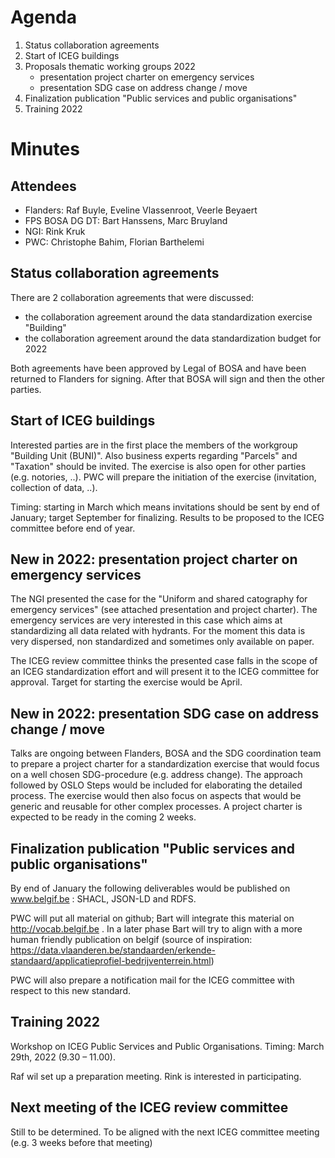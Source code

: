 # Agenda
1. Status collaboration agreements
2. Start of ICEG buildings
3. Proposals thematic working groups 2022 
    - presentation project charter on emergency services
    - presentation SDG case on address change / move
4. Finalization publication "Public services and public organisations" 
5. Training 2022

# Minutes

## Attendees
- Flanders: Raf Buyle, Eveline Vlassenroot, Veerle Beyaert 
- FPS BOSA DG DT: Bart Hanssens, Marc Bruyland
- NGI: Rink Kruk
- PWC: Christophe Bahim, Florian Barthelemi

## Status collaboration agreements
There are 2 collaboration agreements that were discussed:
-  the collaboration agreement around the data standardization exercise "Building"
-  the collaboration agreement around the data standardization budget for 2022

Both agreements have been approved by Legal of BOSA and have been returned to Flanders for signing. After that BOSA will sign and then the other parties.

## Start of ICEG buildings
Interested parties are in the first place the members of the workgroup "Building Unit (BUNI)". Also business experts regarding "Parcels" and "Taxation" should be invited. The exercise is also open for other parties (e.g. notories, ..).
PWC will prepare the initiation of the exercise (invitation, collection of data, ..).

Timing: starting in March which means invitations should be sent by end of January; target September for finalizing. Results to be proposed to the ICEG committee before end of year.

## New in 2022:  presentation project charter on emergency services
The NGI presented the case for the "Uniform and shared catography for emergency services" (see attached presentation and project charter). The emergency services are very interested in this case which aims at standardizing all data related with hydrants. For the moment this data is very dispersed, non standardized and sometimes only available on paper.

The ICEG review committee thinks the presented case falls in the scope of an ICEG standardization effort and will present it to the ICEG committee for approval.
Target for starting the exercise would be April.

## New in 2022:   presentation SDG case on address change / move
Talks are ongoing between Flanders, BOSA and the SDG coordination team to prepare a project charter for a standardization exercise that would focus on a well chosen SDG-procedure (e.g. address change). The approach followed by OSLO Steps would be included for elaborating the detailed process.
The exercise would then also focus on aspects that would be generic and reusable for other complex processes. A project charter is expected to be ready in the coming 2 weeks. 

## Finalization publication "Public services and public organisations" 
By end of January the following deliverables would be published on www.belgif.be : SHACL, JSON-LD and RDFS. 

PWC will put all material on github; Bart will integrate this material on http://vocab.belgif.be .
In a later phase Bart will try to align with a more human friendly publication on belgif (source of inspiration: https://data.vlaanderen.be/standaarden/erkende-standaard/applicatieprofiel-bedrijventerrein.html)

PWC will also prepare a notification mail for the ICEG committee with respect to this new standard.

## Training 2022
Workshop on ICEG Public Services and Public Organisations.
Timing: March 29th, 2022 (9.30 – 11.00).

Raf wil set up a preparation meeting. Rink is interested in participating.

## Next meeting of the ICEG review committee
Still to be determined. To be aligned with the next ICEG committee meeting (e.g. 3 weeks before that meeting)

